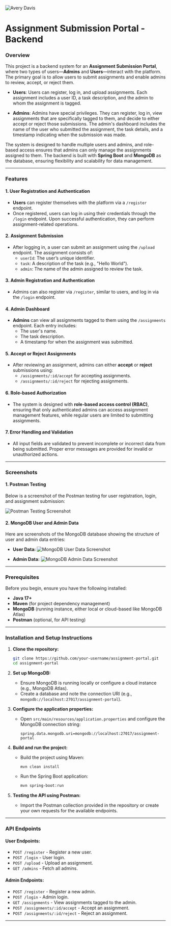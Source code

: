 ![Avery Davis](./Images/Avery%20Davis.png)

# **Assignment Submission Portal - Backend**

### **Overview**

This project is a backend system for an **Assignment Submission Portal**, where two types of users—**Admins** and **Users**—interact with the platform. The primary goal is to allow users to submit assignments and enable admins to review, accept, or reject them.

- **Users**: Users can register, log in, and upload assignments. Each assignment includes a user ID, a task description, and the admin to whom the assignment is tagged.
  
- **Admins**: Admins have special privileges. They can register, log in, view assignments that are specifically tagged to them, and decide to either accept or reject those submissions. The admin's dashboard includes the name of the user who submitted the assignment, the task details, and a timestamp indicating when the submission was made.

The system is designed to handle multiple users and admins, and role-based access ensures that admins can only manage the assignments assigned to them. The backend is built with **Spring Boot** and **MongoDB** as the database, ensuring flexibility and scalability for data management.

---

### **Features**

#### **1. User Registration and Authentication**
- **Users** can register themselves with the platform via a `/register` endpoint.
- Once registered, users can log in using their credentials through the `/login` endpoint. Upon successful authentication, they can perform assignment-related operations.

#### **2. Assignment Submission**
- After logging in, a user can submit an assignment using the `/upload` endpoint. The assignment consists of:
  - `userId`: The user’s unique identifier.
  - `task`: A description of the task (e.g., "Hello World").
  - `admin`: The name of the admin assigned to review the task.
  
#### **3. Admin Registration and Authentication**
- Admins can also register via `/register`, similar to users, and log in via the `/login` endpoint.
  
#### **4. Admin Dashboard**
- **Admins** can view all assignments tagged to them using the `/assignments` endpoint. Each entry includes:
  - The user's name.
  - The task description.
  - A timestamp for when the assignment was submitted.
  
#### **5. Accept or Reject Assignments**
- After reviewing an assignment, admins can either **accept** or **reject** submissions using:
  - `/assignments/:id/accept` for accepting assignments.
  - `/assignments/:id/reject` for rejecting assignments.
  
#### **6. Role-based Authorization**
- The system is designed with **role-based access control (RBAC)**, ensuring that only authenticated admins can access assignment management features, while regular users are limited to submitting assignments.

#### **7. Error Handling and Validation**
- All input fields are validated to prevent incomplete or incorrect data from being submitted. Proper error messages are provided for invalid or unauthorized actions.

---

### **Screenshots**

#### **1. Postman Testing**

Below is a screenshot of the Postman testing for user registration, login, and assignment submission:

![Postman Testing Screenshot](./Images/Postman%20Testing%20API%20Screenshot.png)

#### **2. MongoDB User and Admin Data**

Here are screenshots of the MongoDB database showing the structure of user and admin data entries:

- **User Data:**
  ![MongoDB User Data Screenshot](./Images/MongoDB%20User%20Data.png)

- **Admin Data:**
  ![MongoDB Admin Data Screenshot](./Images/MongoDB%20Admin%20Data.png)




---

### **Prerequisites**

Before you begin, ensure you have the following installed:

- **Java 17+**
- **Maven** (for project dependency management)
- **MongoDB** (running instance, either local or cloud-based like MongoDB Atlas)
- **Postman** (optional, for API testing)

---

### **Installation and Setup Instructions**

1. **Clone the repository:**
    ```bash
    git clone https://github.com/your-username/assignment-portal.git
    cd assignment-portal
    ```

2. **Set up MongoDB:**
    - Ensure MongoDB is running locally or configure a cloud instance (e.g., MongoDB Atlas).
    - Create a database and note the connection URI (e.g., `mongodb://localhost:27017/assignment-portal`).

3. **Configure the application properties:**
    - Open `src/main/resources/application.properties` and configure the MongoDB connection string:
      ```properties
      spring.data.mongodb.uri=mongodb://localhost:27017/assignment-portal
      ```
      
4. **Build and run the project:**
    - Build the project using Maven:
      ```bash
      mvn clean install
      ```
    - Run the Spring Boot application:
      ```bash
      mvn spring-boot:run
      ```

5. **Testing the API using Postman:**
    - Import the Postman collection provided in the repository or create your own requests for the available endpoints.

---

### **API Endpoints**

#### **User Endpoints:**
- `POST /register` - Register a new user.
- `POST /login` - User login.
- `POST /upload` - Upload an assignment.
- `GET /admins` - Fetch all admins.

#### **Admin Endpoints:**
- `POST /register` - Register a new admin.
- `POST /login` - Admin login.
- `GET /assignments` - View assignments tagged to the admin.
- `POST /assignments/:id/accept` - Accept an assignment.
- `POST /assignments/:id/reject` - Reject an assignment.

---







